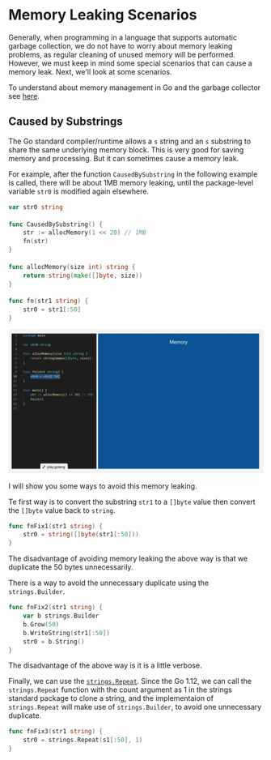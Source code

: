 # Memory Leaking Scenarios

Generally, when programming in a language that supports automatic garbage collection, we do not have to worry about memory leaking problems, as regular cleaning of unused memory will be performed. However, we must keep in mind some special scenarios that can cause a memory leak. Next, we'll look at some scenarios.

To understand about memory management in Go and the garbage collector see [here](https://deepu.tech/memory-management-in-golang/).

## Caused by Substrings

The Go standard compiler/runtime allows a `s` string and an `s` substring to share the same underlying memory block. This is very good for saving memory and processing. But it can sometimes cause a memory leak.

For example, after the function `CausedBySubstring` in the following example is called, there will be about 1MB memory leaking, until the package-level variable `str0` is modified again elsewhere.

```Go
var str0 string

func CausedBySubstring() {
	str := allocMemory(1 << 20) // 1MB
	fn(str)
}

func allocMemory(size int) string {
	return string(make([]byte, size))
}

func fn(str1 string) {
	str0 = str1[:50]
}
```

![caused by substrings](caused-by-string.gif)

I will show you some ways to avoid this memory leaking.

Te first way is to convert the substring `str1` to a `[]byte` value then convert the `[]byte` value back to `string`.

```Go
func fnFix1(str1 string) {
	str0 = string([]byte(str1[:50]))
}
```

The disadvantage of avoiding memory leaking the above way is that we duplicate the 50 bytes unnecessarily.


There is a way to avoid the unnecessary duplicate using the `strings.Builder`.

```Go
func fnFix2(str1 string) {
	var b strings.Builder
	b.Grow(50)
	b.WriteString(str1[:50])
	str0 = b.String()
}
```

The disadvantage of the above way is it is a little verbose.


Finally, we can use the [`strings.Repeat`](https://golang.org/pkg/strings/#Repeat). Since the Go 1.12, we can call the `strings.Repeat` function with the count argument as 1 in the strings standard package to clone a string, and the implementaion of `strings.Repeat` will make use of `strings.Builder`, to avoid one unnecessary duplicate.
```Go
func fnFix3(str1 string) {
	str0 = strings.Repeat(s1[:50], 1)
}
```
